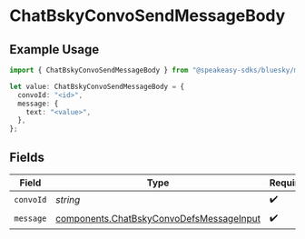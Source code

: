 # ChatBskyConvoSendMessageBody

## Example Usage

```typescript
import { ChatBskyConvoSendMessageBody } from "@speakeasy-sdks/bluesky/models/operations";

let value: ChatBskyConvoSendMessageBody = {
  convoId: "<id>",
  message: {
    text: "<value>",
  },
};
```

## Fields

| Field                                                                                                | Type                                                                                                 | Required                                                                                             | Description                                                                                          |
| ---------------------------------------------------------------------------------------------------- | ---------------------------------------------------------------------------------------------------- | ---------------------------------------------------------------------------------------------------- | ---------------------------------------------------------------------------------------------------- |
| `convoId`                                                                                            | *string*                                                                                             | :heavy_check_mark:                                                                                   | N/A                                                                                                  |
| `message`                                                                                            | [components.ChatBskyConvoDefsMessageInput](../../models/components/chatbskyconvodefsmessageinput.md) | :heavy_check_mark:                                                                                   | N/A                                                                                                  |